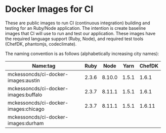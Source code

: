 Docker Images for CI
====================

These are public images to run CI (continuous integration) building and testing for an Ruby/Node application. The intention is create baseline images that CI will use to run and test our application. These images have the required language support (Ruby, Node), and required test tools (ChefDK, phantomjs, codeclimate).

The naming convention is as follows (alphabetically increasing city names):

| Name:tag                             | Ruby  | Node   | Yarn  | ChefDK |
|--------------------------------------|-------|--------|-------|--------|
| mckessoncds/ci-docker-images:austin  | 2.3.6 | 8.10.0 | 1.5.1 | 1.6.1  |
| mckessoncds/ci-docker-images:buffalo | 2.3.7 | 8.11.1 | 1.5.1 | 1.6.1  |
| mckessoncds/ci-docker-images:chicago | 2.3.7 | 8.11.1 | 1.5.1 | 1.6.11 |
| mckessoncds/ci-docker-images:durham  |       |        |       |        |
